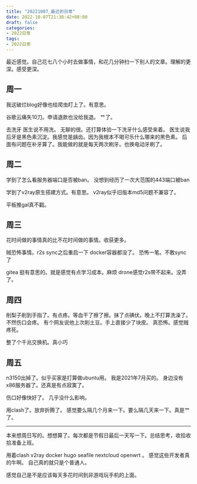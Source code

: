 ```yaml
---
title: "20221007_最近的日常"
date: 2022-10-07T21:38:42+08:00
draft: false
categories:
- 2022日常
tags:
- 2022日常
---
```












最近感觉。自己花七八个小时去做事情，和花几分钟扫一下别人的文章。理解的更深。感受更深。

## 周一

我这破烂blog好像也给爬虫盯上了。有意思。

谷歌云痛失10刀。申请退款也没给我退。 艹了。

去洗牙 医生说不用洗。
无聊的很。还打算体验一下洗牙什么感受来着。
医生说我后牙是黑色素沉淀。我感觉是龋齿。因为我根本不喝可乐什么哪来的黑色素。
后面有问题在补牙算了。我能做的就是每天两次刷牙。也换电动牙刷了。

## 周二

学到了怎么看服务器端口是否被ban。 没想到经历了一次大范围的443端口被ban

学到了v2ray原生搭建方式。有意思。
v2ray似乎旧版本md5问题不兼容了。 

平板推gal真不戳。

## 周三

花时间做的事情真的比不花时间做的事情。收获更多。

贼恐怖事情。r2s sync之后重启一下 docker容器都没了。 恐怖一笔。不敢sync了

gitea 挺有意思的。就是感觉有点学习成本。麻烦 
drone感觉r2s带不起来。没弄了。



## 周四

削梨子削到手指了。有点疼。等血干了擦了擦。抹了点碘伏。晚上不打算洗澡了。不然伤口会疼。 
有个网友说他上次削土豆。手上直接少了块皮。  真恐怖。感觉贼疼死。

整了个千兆交换机。真小巧

## 周五

n3150出掉了。似乎买家是打算做ubuntu用。 
我是2021年7月买的。
身边没有x86服务器了。还真是有点寂寞了。

伤口好像快好了。 几乎没什么影响。

用clash了。放弃折腾了。  感觉要么隔几个月来一下。要么隔几天来一下。真是艹了。

---

本来想周日写的。想想算了。每次都是节假日最后一天写一下。总结思考，收拾收拾准备上班。

用着clash v2ray docker hugo seafile nextcloud openwrt 。 感觉这些开发者真的牛啊。 自己真的就只是个普通人。

感觉自己是不是应该每天多花时间到非游戏玩手机的上面。



